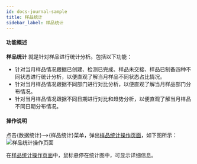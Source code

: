 ```yaml
---
id: docs-journal-sample
title: 样品统计
sidebar_label: 样品统计
---
```


#### 功能概述

**样品统计** 就是针对样品进行统计分析。包括以下功能：

- 针对当月样品情况跟据已创建、检测已完成、样品未交接、样品已制备四种不同状态进行统计分析，以便直观了解当月样品不同状态占比情况。
- 针对当月样品情况跟据不同部门进行对比分析，以便直观了解当月样品部门分布情况。
- 针对当月样品情况跟据不同日期进行对比和趋势分析，以便直观了解当月样品不同日期分布情况。

#### 操作说明

点击{数据统计}-->{样品统计}菜单，弹出[样品统计操作页面](#样品统计操作页面)，如下图所示：
![样品统计操作页面](http://datmfiles.ebookchain.org/1LBdDnzFBZuLIMSChain-%E6%95%B0%E6%8D%AE%E7%BB%9F%E8%AE%A1-%E6%A0%B7%E5%93%81%E7%BB%9F%E8%AE%A1%E6%93%8D%E4%BD%9C%E9%A1%B5%E9%9D%A2.png "样品统计操作页面")

在[样品统计操作页面](#样品统计操作页面)中，鼠标悬停在统计图中，可显示详细信息。
